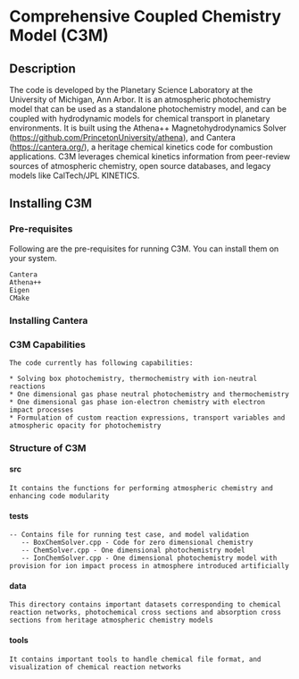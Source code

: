 # Comprehensive Coupled Chemistry Model (C3M)

## Description
The code is developed by the Planetary Science Laboratory at the University of Michigan, Ann Arbor. It is an atmospheric photochemistry model that can be used as a standalone photochemistry model,
and can be coupled with hydrodynamic models for chemical transport in planetary environments. It is built using the Athena++ Magnetohydrodynamics Solver (https://github.com/PrincetonUniversity/athena), and Cantera (https://cantera.org/), a heritage chemical kinetics code for combustion applications. C3M leverages chemical kinetics information from peer-review sources of atmospheric chemistry, open source databases, and legacy models like CalTech/JPL KINETICS.

## Installing C3M

### Pre-requisites
Following are the pre-requisites for running C3M. You can install them on your system.
```
Cantera
Athena++
Eigen
CMake
```
### Installing Cantera

### C3M Capabilities
```
The code currently has following capabilities:

* Solving box photochemistry, thermochemistry with ion-neutral reactions
* One dimensional gas phase neutral photochemistry and thermochemistry
* One dimensional gas phase ion-electron chemistry with electron impact processes
* Formulation of custom reaction expressions, transport variables and atmospheric opacity for photochemistry
```

### Structure of C3M
#### src
```
It contains the functions for performing atmospheric chemistry and enhancing code modularity
```
#### tests
```
-- Contains file for running test case, and model validation
   -- BoxChemSolver.cpp - Code for zero dimensional chemistry
   -- ChemSolver.cpp - One dimensional photochemistry model
   -- IonChemSolver.cpp - One dimensional photochemistry model with provision for ion impact process in atmosphere introduced artificially
```
#### data
```
This directory contains important datasets corresponding to chemical reaction networks, photochemical cross sections and absorption cross sections from heritage atmospheric chemistry models
```
#### tools
```
It contains important tools to handle chemical file format, and visualization of chemical reaction networks
```

